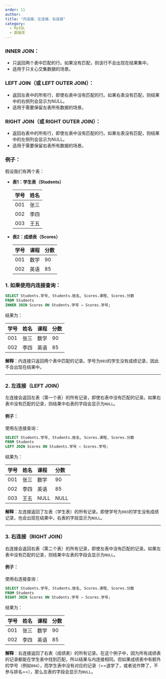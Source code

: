 ```yaml
---
order: 11
author: 
title: "内连接、左连接、右连接"
category:
  - MySQL 
  - 数据库
---
```


### INNER JOIN：

- 只返回两个表中匹配的行。如果没有匹配，则该行不会出现在结果集中。
- 适用于只关心交集数据的场景。

### LEFT JOIN（或 LEFT OUTER JOIN）：

- 返回左表中的所有行，即使右表中没有匹配的行。如果右表没有匹配，则结果中的右侧列会显示为NULL。
- 适用于需要保留左表所有数据的场景。

### RIGHT JOIN（或 RIGHT OUTER JOIN）：

- 返回右表中的所有行，即使左表中没有匹配的行。如果左表没有匹配，则结果中的左侧列会显示为NULL。
- 适用于需要保留右表所有数据的场景。

### 例子：

假设我们有两个表：

- **表1：学生表（Students）**

  | 学号 | 姓名 |
  | :--- | :--- |
  | 001  | 张三 |
  | 002  | 李四 |
  | 003  | 王五 |

- **表2：成绩表（Scores）**

  | 学号 | 课程 | 分数 |
  | :--- | :--- | :--- |
  | 001  | 数学 | 90   |
  | 002  | 英语 | 85   |

### 1. 如果使用内连接查询：

```sql
SELECT Students.学号, Students.姓名, Scores.课程, Scores.分数
FROM Students
INNER JOIN Scores ON Students.学号 = Scores.学号;
```

结果为：

| 学号 | 姓名 | 课程 | 分数 |
| :--- | :--- | :--- | :--- |
| 001  | 张三 | 数学 | 90   |
| 002  | 李四 | 英语 | 85   |

**解释**：内连接只返回两个表中匹配的记录。学号为`003`的学生没有成绩记录，因此不会出现在结果中。

------

### 2. **左连接（LEFT JOIN）**

左连接会返回左表（第一个表）的所有记录，即使右表中没有匹配的记录。如果右表中没有匹配的记录，则结果中右表的字段会显示为`NULL`。

#### 例子：

使用左连接查询：

```sql
SELECT Students.学号, Students.姓名, Scores.课程, Scores.分数
FROM Students
LEFT JOIN Scores ON Students.学号 = Scores.学号;
```

结果为：

| 学号 | 姓名 | 课程 | 分数 |
| :--- | :--- | :--- | :--- |
| 001  | 张三 | 数学 | 90   |
| 002  | 李四 | 英语 | 85   |
| 003  | 王五 | NULL | NULL |

**解释**：左连接返回了左表（学生表）的所有记录。即使学号为`003`的学生没有成绩记录，也会出现在结果中，右表的字段显示为`NULL`。

------

### 3. **右连接（RIGHT JOIN）**

右连接会返回右表（第二个表）的所有记录，即使左表中没有匹配的记录。如果左表中没有匹配的记录，则结果中左表的字段会显示为`NULL`。

#### 例子：

使用右连接查询：

```sql
SELECT Students.学号, Students.姓名, Scores.课程, Scores.分数
FROM Students
RIGHT JOIN Scores ON Students.学号 = Scores.学号;
```

结果为：

| 学号 | 姓名 | 课程 | 分数 |
| :--- | :--- | :--- | :--- |
| 001  | 张三 | 数学 | 90   |
| 002  | 李四 | 英语 | 85   |

**解释**：右连接返回了右表（成绩表）的所有记录。在这个例子中，因为所有成绩表的记录都能在学生表中找到匹配，所以结果与内连接相同。但如果成绩表中有额外的学号（例如`004`），而学生表中没有对应的记录（==退学了，或者说作弊了，不参与排名==），那么左表的字段会显示为`NULL`。

